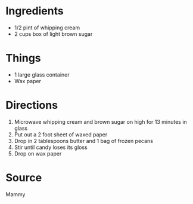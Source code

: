 # Ingredients
- 1/2 pint of whipping cream
- 2 cups box of light brown sugar

# Things
- 1 large glass container
- Wax paper

# Directions
1. Microwave whipping cream and brown sugar on high for 13 minutes in glass
1. Put out a 2 foot sheet of waxed paper
1. Drop in 2 tablespoons butter and 1 bag of frozen pecans
1. Stir until candy loses its gloss
1. Drop on wax paper

# Source
Mammy
